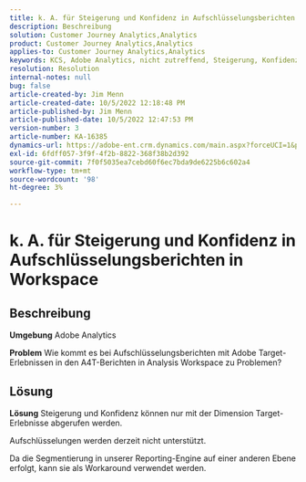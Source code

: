```yaml
---
title: k. A. für Steigerung und Konfidenz in Aufschlüsselungsberichten in Workspace
description: Beschreibung
solution: Customer Journey Analytics,Analytics
product: Customer Journey Analytics,Analytics
applies-to: Customer Journey Analytics,Analytics
keywords: KCS, Adobe Analytics, nicht zutreffend, Steigerung, Konfidenz, Aufschlüsselungsberichte, Workspace, FAQ
resolution: Resolution
internal-notes: null
bug: false
article-created-by: Jim Menn
article-created-date: 10/5/2022 12:18:48 PM
article-published-by: Jim Menn
article-published-date: 10/5/2022 12:47:53 PM
version-number: 3
article-number: KA-16385
dynamics-url: https://adobe-ent.crm.dynamics.com/main.aspx?forceUCI=1&pagetype=entityrecord&etn=knowledgearticle&id=49ac8ed8-a744-ed11-bba1-000d3a3064b8
exl-id: 6fdff057-3f9f-4f2b-8822-368f38b2d392
source-git-commit: 7f0f5035ea7cebd60f6ec7bda9de6225b6c602a4
workflow-type: tm+mt
source-wordcount: '98'
ht-degree: 3%

---
```


# k. A. für Steigerung und Konfidenz in Aufschlüsselungsberichten in Workspace

## Beschreibung


<b>Umgebung</b>
Adobe Analytics

<b>Problem</b>
Wie kommt es bei Aufschlüsselungsberichten mit Adobe Target-Erlebnissen in den A4T-Berichten in Analysis Workspace zu Problemen?


## Lösung


<b>Lösung</b>
Steigerung und Konfidenz können nur mit der Dimension Target-Erlebnisse abgerufen werden.

Aufschlüsselungen werden derzeit nicht unterstützt.

Da die Segmentierung in unserer Reporting-Engine auf einer anderen Ebene erfolgt, kann sie als Workaround verwendet werden.
